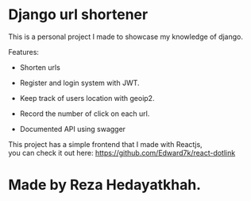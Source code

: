 Django url shortener
=====================

This is a personal project I made to showcase my knowledge of django.

Features:

* Shorten urls

* Register and login system with JWT.

* Keep track of users location with geoip2.

* Record the number of click on each url.

* Documented API using swagger

This project has a simple frontend that I made with Reactjs,  
you can check it out here: https://github.com/Edward7k/react-dotlink


Made by Reza Hedayatkhah.
=========================
